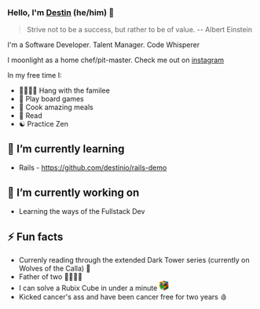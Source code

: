 ### Hello, I'm [Destin](https://destin.io) (he/him) 👋

> Strive not to be a success, but rather to be of value. -- Albert Einstein

I'm a Software Developer. Talent Manager. Code Whisperer

I moonlight as a home chef/pit-master. Check me out on [instagram](https://www.instagram.com/famleechef/)

In my free time I:
- 👨‍👩‍👦‍👦 Hang with the familee
- 🎲 Play board games
- 🍝 Cook amazing meals
- 📖 Read
- ☯️ Practice Zen

## 🌱 I’m currently learning
- Rails - https://github.com/destinio/rails-demo

## 🔭 I’m currently working on
- Learning the ways of the Fullstack Dev

## ⚡️ Fun facts
- Currenly reading through the extended Dark Tower series (currently on Wolves of the Calla) 🐺
- Father of two 👨‍👩‍👦‍👦
- I can solve a Rubix Cube in under a minute <img src='/cube.png' height='20px' alt='Rubix Cube Image' />
- Kicked cancer's ass and have been cancer free for two years 🩸
